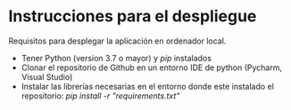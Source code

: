 # Instrucciones para el despliegue

Requisitos para desplegar la aplicación en ordenador local.
- Tener Python (version 3.7 o mayor) y _pip_ instalados
- Clonar el repositorio de Github en un entorno IDE de python (Pycharm, Visual Studio)
- Instalar las librerías necesarias en el entorno donde este instalado el repositorio: _pip install -r "requirements.txt"_
